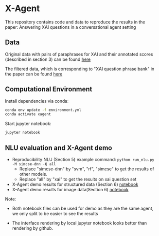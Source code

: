 # X-Agent
This repository contains code and data to reproduce the results in the paper: Answering XAI questions in a conversational agent setting 

## Data
Original data with pairs of paraphrases for XAI and their annotated scores (described in section 3) can be found [here](dataset/original-XAI-pairs-paraphrase-annotated.csv)

The filtered data, which is corresponding to "XAI question phrase bank" in the paper can be found [here](dataset/XAI-question-phrase-bank.csv) 




## Computational Environment

Install dependencies via conda:

```sh
conda env update -f environment.yml
conda activate xagent
```

Start jupyter notebook:

```sh
jupyter notebook
```
## NLU evaluation and X-Agent demo
   - Reproducibility NLU (Section 5) example command: ```python run_nlu.py -M simcse-dnn -Q all ```
     - Replace "simcse-dnn" by "svm", "rf", "simcse" to get the results of other models. 
     - Replace "all" by "xai" to get the results on xai question set
   - X-Agent demo results for structured data (Section 6) [notebook](XAgent/X-Agent-structure.ipynb)
- X-Agent demo results for image data(Section 6) [notebook](XAgent/X-Agent-image.ipynb)

Note:

- Both notebook files can be used for demo as they are the same agent, we only split to be easier to see the results 

- The interface rendering by local jupyter notebook looks better than rendering by github.

   
